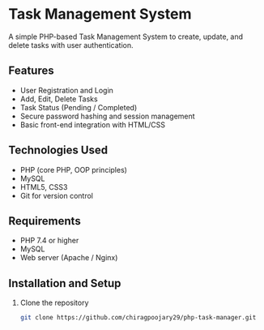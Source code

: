 # Task Management System

A simple PHP-based Task Management System to create, update, and delete tasks with user authentication.

## Features

- User Registration and Login
- Add, Edit, Delete Tasks
- Task Status (Pending / Completed)
- Secure password hashing and session management
- Basic front-end integration with HTML/CSS

## Technologies Used

- PHP (core PHP, OOP principles)
- MySQL
- HTML5, CSS3
- Git for version control

## Requirements

- PHP 7.4 or higher
- MySQL
- Web server (Apache / Nginx)

## Installation and Setup

1. Clone the repository

   ```bash
   git clone https://github.com/chiragpoojary29/php-task-manager.git
